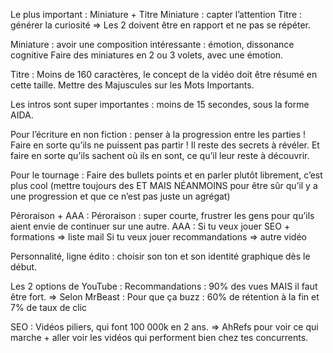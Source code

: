 Le plus important : Miniature + Titre 
Miniature : capter l’attention
Titre : générer la curiosité
=> Les 2 doivent être en rapport et ne pas se répéter.

Miniature : avoir une composition intéressante : émotion, dissonance cognitive
Faire des miniatures en 2 ou 3 volets, avec une émotion.

Titre : Moins de 160 caractères, le concept de la vidéo doit être résumé en cette taille. Mettre des Majuscules sur les Mots Importants. 

Les intros sont super importantes : moins de 15 secondes, sous la forme AIDA. 

Pour l’écriture en non fiction : penser à la progression entre les parties ! Faire en sorte qu’ils ne puissent pas partir ! Il reste des secrets à révéler. Et faire en sorte qu’ils sachent où ils en sont, ce qu’il leur reste à découvrir. 

Pour le tournage : Faire des bullets points et en parler plutôt librement, c’est plus cool (mettre toujours des ET MAIS NÉANMOINS pour être sûr qu’il y a une progression et que ce n’est pas juste un agrégat)

Péroraison + AAA :
Péroraison : super courte, frustrer les gens pour qu’ils aient envie de continuer sur une autre. 
AAA : Si tu veux jouer SEO + formations => liste mail 
Si tu veux jouer recommandations => autre vidéo 

Personnalité, ligne édito : choisir son ton et son identité graphique dès le début. 

Les 2 options de YouTube :
Recommandations : 90% des vues MAIS il faut être fort. 
=> Selon MrBeast : Pour que ça buzz : 60% de rétention à la fin et 7% de taux de clic

SEO : Vidéos piliers, qui font 100 000k en 2 ans. 
=> AhRefs pour voir ce qui marche + aller voir les vidéos qui performent bien chez tes concurrents. 